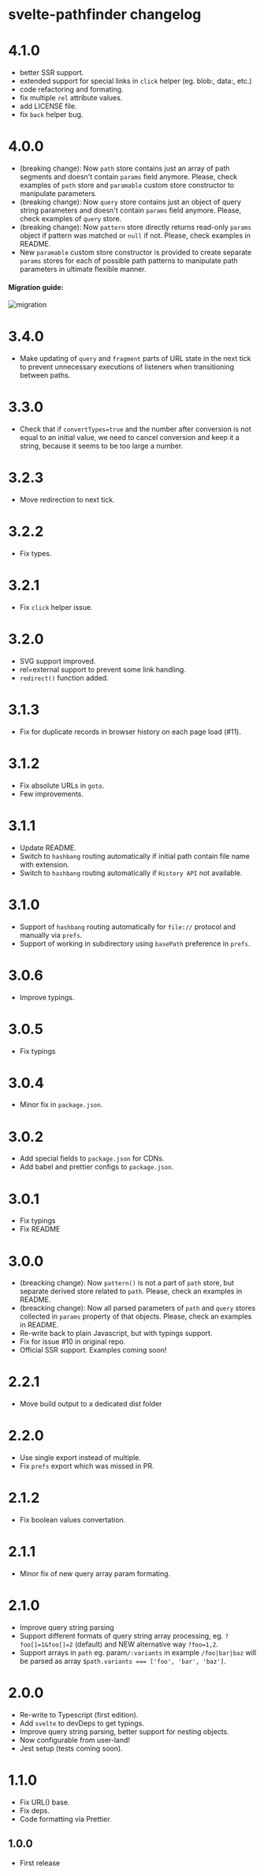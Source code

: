 # svelte-pathfinder changelog

# 4.1.0
* better SSR support.
* extended support for special links in `click` helper (eg. blob:, data:, etc.)
* code refactoring and formating.
* fix multiple `rel` attribute values.
* add LICENSE file.
* fix `back` helper bug.

# 4.0.0
* (breaking change): Now `path` store contains just an array of path segments and doesn't contain `params` field anymore. Please, check examples of `path` store and `paramable` custom store constructor to manipulate parameters.
* (breaking change): Now `query` store contains just an object of query string parameters and doesn't contain `params` field anymore. Please, check examples of `query` store.
* (breaking change): Now `pattern` store directly returns read-only `params` object if pattern was matched or `null` if not. Please, check examples in README.
* New `paramable` custom store constructor is provided to create separate `params` stores for each of possible path patterns to manipulate path parameters in ultimate flexible manner.

#### Migration guide: 
![migration](https://user-images.githubusercontent.com/4378873/221018183-678c16fc-e940-43b4-ab4e-413fa77af881.png)


# 3.4.0
* Make updating of `query` and `fragment` parts of URL state in the next tick to prevent unnecessary executions of listeners when transitioning between paths.

# 3.3.0
* Check that if `convertTypes=true` and the number after conversion is not equal to an initial value, we need to cancel conversion and keep it a string, because it seems to be too large a number.

# 3.2.3
* Move redirection to next tick.

# 3.2.2
* Fix types.

# 3.2.1
* Fix `click` helper issue.

# 3.2.0
* SVG support improved.
* rel=external support to prevent some link handling.
* `redirect()` function added. 

# 3.1.3
* Fix for duplicate records in browser history on each page load (#11).

# 3.1.2
* Fix absolute URLs in `goto`.
* Few improvements.

# 3.1.1
* Update README.
* Switch to `hashbang` routing automatically if initial path contain file name with extension.
* Switch to `hashbang` routing automatically if `History API` not available.

# 3.1.0
* Support of `hashbang` routing automatically for `file://` protocol and manually via `prefs`.
* Support of working in subdirectory using `basePath` preference in `prefs`.

# 3.0.6
* Improve typings.

# 3.0.5
* Fix typings

# 3.0.4
* Minor fix in `package.json`.

# 3.0.2
* Add special fields to `package.json` for CDNs.
* Add babel and prettier configs to `package.json`.

# 3.0.1

* Fix typings
* Fix README

# 3.0.0

* (breacking change): Now `pattern()` is not a part of `path` store, but separate derived store related to `path`. Please, check an examples in README.
* (breacking change): Now all parsed parameters of `path` and `query` stores collected in `params` property of that objects. Please, check an examples in README.
* Re-write back to plain Javascript, but with typings support.
* Fix for issue #10 in original repo.
* Official SSR support. Examples coming soon!


# 2.2.1

* Move build output to a dedicated dist folder

# 2.2.0

* Use single export instead of multiple.
* Fix `prefs` export which was missed in PR.

# 2.1.2

* Fix boolean values convertation.

# 2.1.1

* Minor fix of new query array param formating.

# 2.1.0

* Improve query string parsing
* Support different formats of query string array processing, eg. `?foo[]=1&foo[]=2` (default) and NEW alternative way `?foo=1,2`.
* Support arrays in `path` eg. param`/:variants` in example `/foo|bar|baz` will be parsed as array `$path.variants === ['foo', 'bar', 'baz']`.

# 2.0.0

* Re-write to Typescript (first edition).
* Add `svelte` to devDeps to get typings.
* Improve query string parsing, better support for nesting objects.
* Now configurable from user-land!
* Jest setup (tests coming soon).

# 1.1.0

* Fix URL() base.
* Fix deps.
* Code formatting via Prettier.

## 1.0.0

* First release
